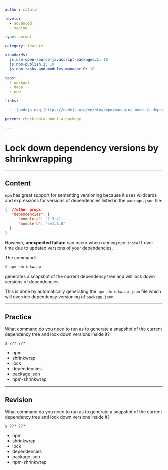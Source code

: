 ```yaml
---
author: catalin

levels:
  - advanced
  - medium

type: normal

category: feature

standards:
  js.use-open-source-javascript-packages.1: 10
  js.npm-publish.2: 10
  js.npm-tasks-and-modules-manager.0: 10

tags:
  - workout
  - deep
  - new

links:

  - '[nodejs.org](https://nodejs.org/en/blog/npm/managing-node-js-dependencies-with-shrinkwrap/){website}'

parent: check-data-about-a-package

---
```

# Lock down dependency versions by shrinkwrapping

---
## Content

`npm` has great support for semanting versioning because it uses wildcards and expressions for versions of dependencies listed in the `package.json` file:
```json
{  //other props
   "dependencies": {
      "module-a": "2.3.x",
      "module-b": "<=1.5.0"
  }
}
```
However, **unexpected failure** can occur when running `npm install` over time due to updated versions of your dependencies.

The command:
```bash
$ npm shrinkwrap
```
generates a snapshot of the current dependency tree and will lock down versions of dependencies.

This is done by automatically generating the `npm-shrinkwrap.json` file which will override dependency versioning of `package.json`.

---
## Practice

What command do you need to run as to generate a snapshot of the current dependency tree and lock down versions inside it?

```
$ ??? ???
```

* npm
* shrinkwrap
* lock
* dependencies
* package.json
* npm-shrinkwrap

---
## Revision

What command do you need to run as to generate a snapshot of the current dependency tree and lock down versions inside it?

```
$ ??? ???
```

* npm
* shrinkwrap
* lock
* dependencies
* package.json
* npm-shrinkwrap
